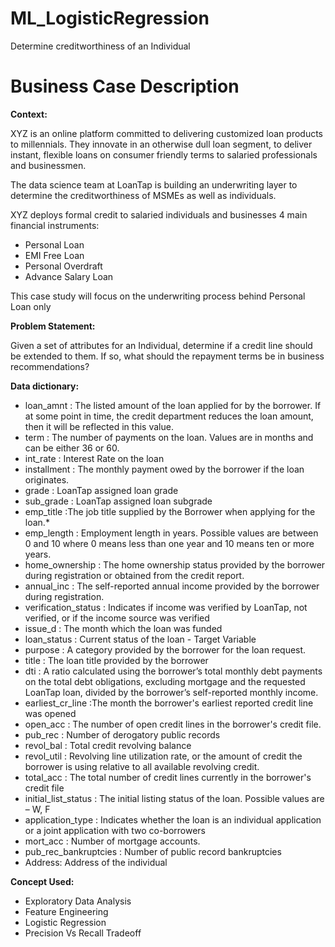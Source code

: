 # ML_LogisticRegression
 Determine creditworthiness of an Individual

# Business Case Description

**Context:**

XYZ is an online platform committed to delivering customized loan products to millennials. They innovate in an otherwise dull loan segment, to deliver instant, flexible loans on consumer friendly terms to salaried professionals and businessmen.

The data science team at LoanTap is building an underwriting layer to determine the creditworthiness of MSMEs as well as individuals.

XYZ deploys formal credit to salaried individuals and businesses 4 main financial instruments:

* Personal Loan
* EMI Free Loan
* Personal Overdraft
* Advance Salary Loan

This case study will focus on the underwriting process behind Personal Loan only

**Problem Statement:**

Given a set of attributes for an Individual, determine if a credit line should be extended to them. If so, what should the repayment terms be in business recommendations?


**Data dictionary:**

* loan_amnt : The listed amount of the loan applied for by the borrower. If at some point in time, the credit department reduces the loan amount, then it will be reflected in this value.
* term : The number of payments on the loan. Values are in months and can be either 36 or 60.
* int_rate : Interest Rate on the loan
* installment : The monthly payment owed by the borrower if the loan originates.
* grade : LoanTap assigned loan grade
* sub_grade : LoanTap assigned loan subgrade
* emp_title :The job title supplied by the Borrower when applying for the loan.*
* emp_length : Employment length in years. Possible values are between 0 and 10 where 0 means less than one year and 10 means ten or more years.
* home_ownership : The home ownership status provided by the borrower during registration or obtained from the credit report.
* annual_inc : The self-reported annual income provided by the borrower during registration.
* verification_status : Indicates if income was verified by LoanTap, not verified, or if the income source was verified
* issue_d : The month which the loan was funded
* loan_status : Current status of the loan - Target Variable
* purpose : A category provided by the borrower for the loan request.
* title : The loan title provided by the borrower
* dti : A ratio calculated using the borrower’s total monthly debt payments on the total debt obligations, excluding mortgage and the requested LoanTap loan, divided by the borrower’s self-reported monthly income.
* earliest_cr_line :The month the borrower's earliest reported credit line was opened
* open_acc : The number of open credit lines in the borrower's credit file.
* pub_rec : Number of derogatory public records
* revol_bal : Total credit revolving balance
* revol_util : Revolving line utilization rate, or the amount of credit the borrower is using relative to all available revolving credit.
* total_acc : The total number of credit lines currently in the borrower's credit file
* initial_list_status : The initial listing status of the loan. Possible values are – W, F
* application_type : Indicates whether the loan is an individual application or a joint application with two co-borrowers
* mort_acc : Number of mortgage accounts.
* pub_rec_bankruptcies : Number of public record bankruptcies
* Address: Address of the individual

**Concept Used:**

* Exploratory Data Analysis
* Feature Engineering
* Logistic Regression
* Precision Vs Recall Tradeoff